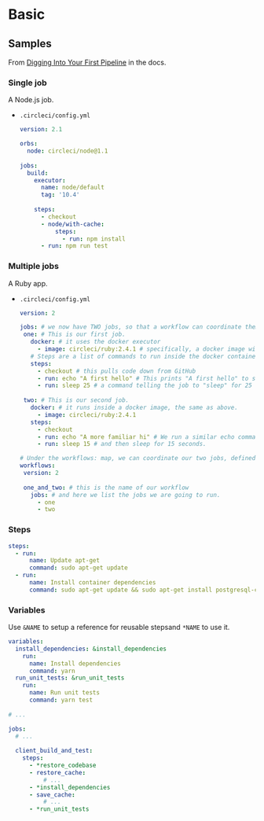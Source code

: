 # Basic

## Samples

From [Digging Into Your First Pipeline](https://circleci.com/docs/2.0/getting-started/#digging-into-your-first-pipeline) in the docs.

### Single job

A Node.js job.

- `.circleci/config.yml`
    ```yaml
    version: 2.1
    
    orbs:
      node: circleci/node@1.1
      
    jobs:
      build:
        executor:
          name: node/default
          tag: '10.4'
          
        steps:
          - checkout
          - node/with-cache:
              steps:
                - run: npm install
          - run: npm run test
    ```
    
### Multiple jobs

A Ruby app.

- `.circleci/config.yml` 
    ```yaml
    version: 2
    
    jobs: # we now have TWO jobs, so that a workflow can coordinate them!
     one: # This is our first job.
       docker: # it uses the docker executor
         - image: circleci/ruby:2.4.1 # specifically, a docker image with ruby 2.4.1
       # Steps are a list of commands to run inside the docker container above.
       steps:
         - checkout # this pulls code down from GitHub
         - run: echo "A first hello" # This prints "A first hello" to stdout.
         - run: sleep 25 # a command telling the job to "sleep" for 25 seconds.
     
     two: # This is our second job.
       docker: # it runs inside a docker image, the same as above.
         - image: circleci/ruby:2.4.1
       steps:
         - checkout
         - run: echo "A more familiar hi" # We run a similar echo command to above.
         - run: sleep 15 # and then sleep for 15 seconds.
    
    # Under the workflows: map, we can coordinate our two jobs, defined above.
    workflows:
     version: 2
     
     one_and_two: # this is the name of our workflow
       jobs: # and here we list the jobs we are going to run.
         - one
         - two
    ```
    

### Steps

```yaml
steps:
  - run:
      name: Update apt-get
      command: sudo apt-get update
  - run:
      name: Install container dependencies
      command: sudo apt-get update && sudo apt-get install postgresql-client
```

### Variables

Use `&NAME` to setup a reference for reusable stepsand `*NAME` to use it.


```yaml
variables:
  install_dependencies: &install_dependencies
    run:
      name: Install dependencies
      command: yarn
  run_unit_tests: &run_unit_tests
    run:
      name: Run unit tests
      command: yarn test
      
# ...

jobs:
  # ...
  
  client_build_and_test:
    steps:
      - *restore_codebase
      - restore_cache:
          # ...
      - *install_dependencies
      - save_cache:
          # ...
      - *run_unit_tests
```
